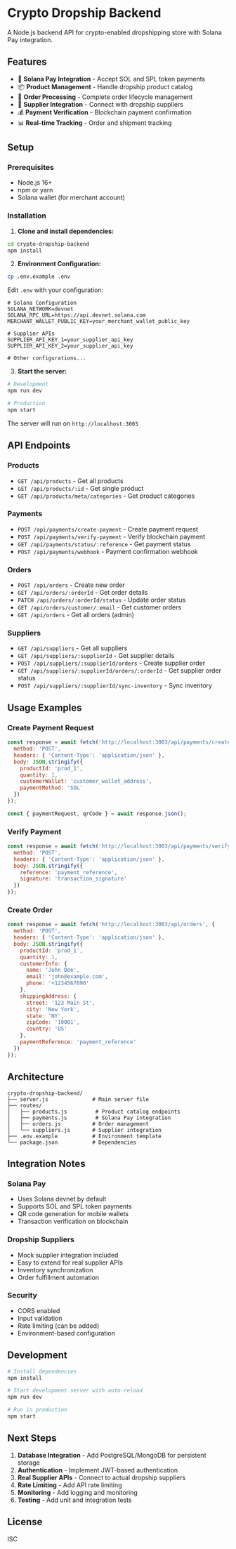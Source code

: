 # Crypto Dropship Backend

A Node.js backend API for crypto-enabled dropshipping store with Solana Pay integration.

## Features

- 🔐 **Solana Pay Integration** - Accept SOL and SPL token payments
- 📦 **Product Management** - Handle dropship product catalog
- 🛒 **Order Processing** - Complete order lifecycle management
- 🏪 **Supplier Integration** - Connect with dropship suppliers
- 💰 **Payment Verification** - Blockchain payment confirmation
- 📊 **Real-time Tracking** - Order and shipment tracking

## Setup

### Prerequisites

- Node.js 16+ 
- npm or yarn
- Solana wallet (for merchant account)

### Installation

1. **Clone and install dependencies:**
```bash
cd crypto-dropship-backend
npm install
```

2. **Environment Configuration:**
```bash
cp .env.example .env
```

Edit `.env` with your configuration:
```env
# Solana Configuration
SOLANA_NETWORK=devnet
SOLANA_RPC_URL=https://api.devnet.solana.com
MERCHANT_WALLET_PUBLIC_KEY=your_merchant_wallet_public_key

# Supplier APIs
SUPPLIER_API_KEY_1=your_supplier_api_key
SUPPLIER_API_KEY_2=your_supplier_api_key

# Other configurations...
```

3. **Start the server:**
```bash
# Development
npm run dev

# Production
npm start
```

The server will run on `http://localhost:3003`

## API Endpoints

### Products
- `GET /api/products` - Get all products
- `GET /api/products/:id` - Get single product
- `GET /api/products/meta/categories` - Get product categories

### Payments
- `POST /api/payments/create-payment` - Create payment request
- `POST /api/payments/verify-payment` - Verify blockchain payment
- `GET /api/payments/status/:reference` - Get payment status
- `POST /api/payments/webhook` - Payment confirmation webhook

### Orders
- `POST /api/orders` - Create new order
- `GET /api/orders/:orderId` - Get order details
- `PATCH /api/orders/:orderId/status` - Update order status
- `GET /api/orders/customer/:email` - Get customer orders
- `GET /api/orders` - Get all orders (admin)

### Suppliers
- `GET /api/suppliers` - Get all suppliers
- `GET /api/suppliers/:supplierId` - Get supplier details
- `POST /api/suppliers/:supplierId/orders` - Create supplier order
- `GET /api/suppliers/:supplierId/orders/:orderId` - Get supplier order status
- `POST /api/suppliers/:supplierId/sync-inventory` - Sync inventory

## Usage Examples

### Create Payment Request
```javascript
const response = await fetch('http://localhost:3003/api/payments/create-payment', {
  method: 'POST',
  headers: { 'Content-Type': 'application/json' },
  body: JSON.stringify({
    productId: 'prod_1',
    quantity: 1,
    customerWallet: 'customer_wallet_address',
    paymentMethod: 'SOL'
  })
});

const { paymentRequest, qrCode } = await response.json();
```

### Verify Payment
```javascript
const response = await fetch('http://localhost:3003/api/payments/verify-payment', {
  method: 'POST',
  headers: { 'Content-Type': 'application/json' },
  body: JSON.stringify({
    reference: 'payment_reference',
    signature: 'transaction_signature'
  })
});
```

### Create Order
```javascript
const response = await fetch('http://localhost:3003/api/orders', {
  method: 'POST',
  headers: { 'Content-Type': 'application/json' },
  body: JSON.stringify({
    productId: 'prod_1',
    quantity: 1,
    customerInfo: {
      name: 'John Doe',
      email: 'john@example.com',
      phone: '+1234567890'
    },
    shippingAddress: {
      street: '123 Main St',
      city: 'New York',
      state: 'NY',
      zipCode: '10001',
      country: 'US'
    },
    paymentReference: 'payment_reference'
  })
});
```

## Architecture

```
crypto-dropship-backend/
├── server.js              # Main server file
├── routes/
│   ├── products.js         # Product catalog endpoints
│   ├── payments.js         # Solana Pay integration
│   ├── orders.js          # Order management
│   └── suppliers.js       # Supplier integration
├── .env.example           # Environment template
└── package.json           # Dependencies
```

## Integration Notes

### Solana Pay
- Uses Solana devnet by default
- Supports SOL and SPL token payments
- QR code generation for mobile wallets
- Transaction verification on blockchain

### Dropship Suppliers
- Mock supplier integration included
- Easy to extend for real supplier APIs
- Inventory synchronization
- Order fulfillment automation

### Security
- CORS enabled
- Input validation
- Rate limiting (can be added)
- Environment-based configuration

## Development

```bash
# Install dependencies
npm install

# Start development server with auto-reload
npm run dev

# Run in production
npm start
```

## Next Steps

1. **Database Integration** - Add PostgreSQL/MongoDB for persistent storage
2. **Authentication** - Implement JWT-based authentication
3. **Real Supplier APIs** - Connect to actual dropship suppliers
4. **Rate Limiting** - Add API rate limiting
5. **Monitoring** - Add logging and monitoring
6. **Testing** - Add unit and integration tests

## License

ISC
